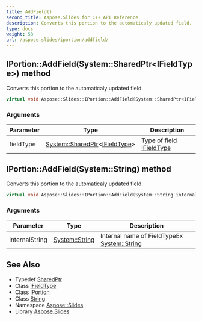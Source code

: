 ```yaml
---
title: AddField()
second_title: Aspose.Slides for C++ API Reference
description: Converts this portion to the automaticaly updated field.
type: docs
weight: 53
url: /aspose.slides/iportion/addfield/
---
```

## IPortion::AddField(System::SharedPtr\<IFieldType\>) method


Converts this portion to the automaticaly updated field.

```cpp
virtual void Aspose::Slides::IPortion::AddField(System::SharedPtr<IFieldType> fieldType)=0
```


### Arguments

| Parameter | Type | Description |
| --- | --- | --- |
| fieldType | [System::SharedPtr](../../../system/sharedptr/)\<[IFieldType](../../ifieldtype/)\> | Type of field [IFieldType](../../ifieldtype/) |

## IPortion::AddField(System::String) method


Converts this portion to the automaticaly updated field.

```cpp
virtual void Aspose::Slides::IPortion::AddField(System::String internalString)=0
```


### Arguments

| Parameter | Type | Description |
| --- | --- | --- |
| internalString | [System::String](../../../system/string/) | Internal name of FieldTypeEx [System::String](../../../system/string/) |

## See Also

* Typedef [SharedPtr](../../../system/sharedptr/)
* Class [IFieldType](../../ifieldtype/)
* Class [IPortion](../)
* Class [String](../../../system/string/)
* Namespace [Aspose::Slides](../../)
* Library [Aspose.Slides](../../../)